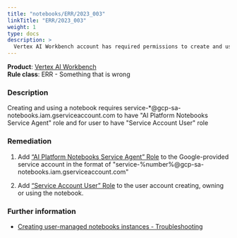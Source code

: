 ```yaml
---
title: "notebooks/ERR/2023_003"
linkTitle: "ERR/2023_003"
weight: 1
type: docs
description: >
  Vertex AI Workbench account has required permissions to create and use notebooks
---
```


**Product**: [Vertex AI Workbench](https://cloud.google.com/vertex-ai-workbench)\
**Rule class**: ERR - Something that is wrong

### Description

Creating and using a notebook requires service-*@gcp-sa-notebooks.iam.gserviceaccount.com
to have "AI Platform Notebooks Service Agent" role and for user to have "Service Account User" role

### Remediation

1. Add [“AI Platform Notebooks Service Agent” Role](https://cloud.google.com/iam/docs/understanding-roles?&_ga=2.228497117.-137841820.1685712188#notebooks.serviceAgent) to the Google-provided service account in the format of "service-%number%@gcp-sa-notebooks.iam.gserviceaccount.com"

2. Add [“Service Account User” Role](https://cloud.google.com/iam/docs/service-account-permissions#user-role) to the user account creating, owning or using the notebook.

### Further information

- [Creating user-managed notebooks instances - Troubleshooting](https://cloud.google.com/vertex-ai/docs/general/troubleshooting-workbench#creating_instances)
